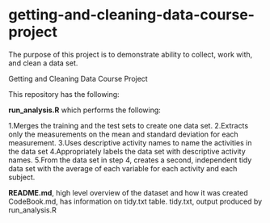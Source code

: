 # getting-and-cleaning-data-course-project

The purpose of this project is to demonstrate ability to collect, work with, and clean a data set.

Getting and Cleaning Data Course Project

This repository has the following:

**run_analysis.R** which performs the following:

1.Merges the training and the test sets to create one data set.
2.Extracts only the measurements on the mean and standard deviation for each measurement.
3.Uses descriptive activity names to name the activities in the data set
4.Appropriately labels the data set with descriptive activity names.
5.From the data set in step 4, creates a second, independent tidy data set with the average of each variable for each activity and each subject.


**README.md**, high level overview of the dataset and how it was created
CodeBook.md, has information on tidy.txt table.
tidy.txt, output produced by run_analysis.R
